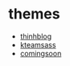 # themes

- [thinhblog](/themes/thinhblog)
- [kteamsass](/themes/kteamsass)
- [comingsoon](/themes/comingsoon)
